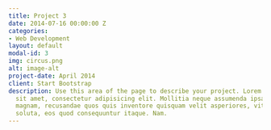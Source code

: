 ```yaml
---
title: Project 3
date: 2014-07-16 00:00:00 Z
categories:
- Web Development
layout: default
modal-id: 3
img: circus.png
alt: image-alt
project-date: April 2014
client: Start Bootstrap
description: Use this area of the page to describe your project. Lorem ipsum dolor
  sit amet, consectetur adipisicing elit. Mollitia neque assumenda ipsam nihil, molestias
  magnam, recusandae quos quis inventore quisquam velit asperiores, vitae? Reprehenderit
  soluta, eos quod consequuntur itaque. Nam.
---
```


